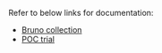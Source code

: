 Refer to below links for documentation:
* [Bruno collection](./bruno-collection/README.md)
* [POC trial](./poc/README.md)
